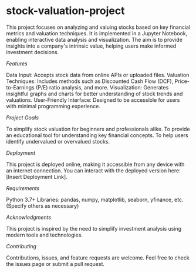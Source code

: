# stock-valuation-project

This project focuses on analyzing and valuing stocks based on key financial metrics and valuation techniques. It is implemented in a Jupyter Notebook, enabling interactive data analysis and visualization. The aim is to provide insights into a company's intrinsic value, helping users make informed investment decisions.

*Features*

Data Input: Accepts stock data from online APIs or uploaded files.
Valuation Techniques: Includes methods such as Discounted Cash Flow (DCF), Price-to-Earnings (P/E) ratio analysis, and more.
Visualization: Generates insightful graphs and charts for better understanding of stock trends and valuations.
User-Friendly Interface: Designed to be accessible for users with minimal programming experience.

*Project Goals*

To simplify stock valuation for beginners and professionals alike.
To provide an educational tool for understanding key financial concepts.
To help users identify undervalued or overvalued stocks.

*Deployment*

This project is deployed online, making it accessible from any device with an internet connection. You can interact with the deployed version here: [Insert Deployment Link].

*Requirements*

Python 3.7+
Libraries: pandas, numpy, matplotlib, seaborn, yfinance, etc. (Specify others as necessary)

*Acknowledgments*

This project is inspired by the need to simplify investment analysis using modern tools and technologies.

*Contributing*

Contributions, issues, and feature requests are welcome. Feel free to check the issues page or submit a pull request.

